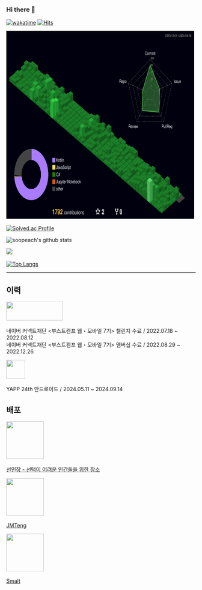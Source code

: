 ### Hi there 👋

<!--
**soopeach/soopeach** is a ✨ _special_ ✨ repository because its `README.md` (this file) appears on your GitHub profile.

Here are some ideas to get you started:
-->

[![wakatime](https://wakatime.com/badge/user/5c3495b1-2ba6-48d4-b188-2e5bd8f38f60.svg)](https://wakatime.com/@5c3495b1-2ba6-48d4-b188-2e5bd8f38f60) [![Hits](https://hits.seeyoufarm.com/api/count/incr/badge.svg?url=https%3A%2F%2Fgithub.com%2Fsoopeach&count_bg=%2379C83D&title_bg=%23555555&icon=&icon_color=%23E7E7E7&title=hits&edge_flat=false)](https://hits.seeyoufarm.com)


<img src="./profile-3d-contrib/profile-night-green.svg" width="500" height="500"/>  

[![Solved.ac Profile](http://mazassumnida.wtf/api/v2/generate_badge?boj=hsjeon01)](https://solved.ac/hsjeon01/) 

![soopeach's github stats](https://github-readme-stats.vercel.app/api?username=soopeach&show_icons=true)

<a href="https://opgc.me/#/users/soopeach" target="_blank"><img src="https://api.opgc.me/githubs/users/soopeach/tag/?theme=basic" /></a>


[![Top Langs](https://github-readme-stats.vercel.app/api/top-langs/?username=soopeach&exclude_repo=Dinosaur-Adventure)](https://github.com/anuraghazra/github-readme-stats)

---

## 이력

<img src="https://user-images.githubusercontent.com/90144041/191300789-e83bf93b-621e-4d5f-900f-548e14897fa5.png" width="150" height="50"/>  

네이버 커넥트재단 <부스트캠프 웹・모바일 7기> 챌린지 수료 / 2022.07.18 ~ 2022.08.12  
네이버 커넥트재단 <부스트캠프 웹・모바일 7기> 멤버십 수료 / 2022.08.29 ~ 2022.12.26


<img src="https://github.com/user-attachments/assets/7b472722-253c-4799-a1f2-987045b08e98" width="50" height="50"/>  

YAPP 24th 안드로이드 / 2024.05.11 ~ 2024.09.14

## 배포

<img src="https://github.com/soopeach/soopeach/assets/90144041/ae327d25-3dfe-47fd-b788-76d255aabb65" width="100" height="100"/>

[선인장 - 선택이 어려운 인간들을 위한 장소](https://play.google.com/store/apps/details?id=app.saboten.androidApp)

<img src="https://github.com/soopeach/soopeach/assets/90144041/41273ea2-82e2-4105-a9bf-469d331e20b5" width="100" height="100"/>

[JMTeng](https://play.google.com/store/apps/details?id=org.gdsc.jmt&hl=ko-KR)

<img src="https://github.com/soopeach/soopeach/assets/90144041/d48ac869-f61b-43a6-8914-65cac2cfac29" width="100" height="100"/>

[Smalt](https://play.google.com/store/apps/details?id=com.soopeach.smalt&hl=en)
